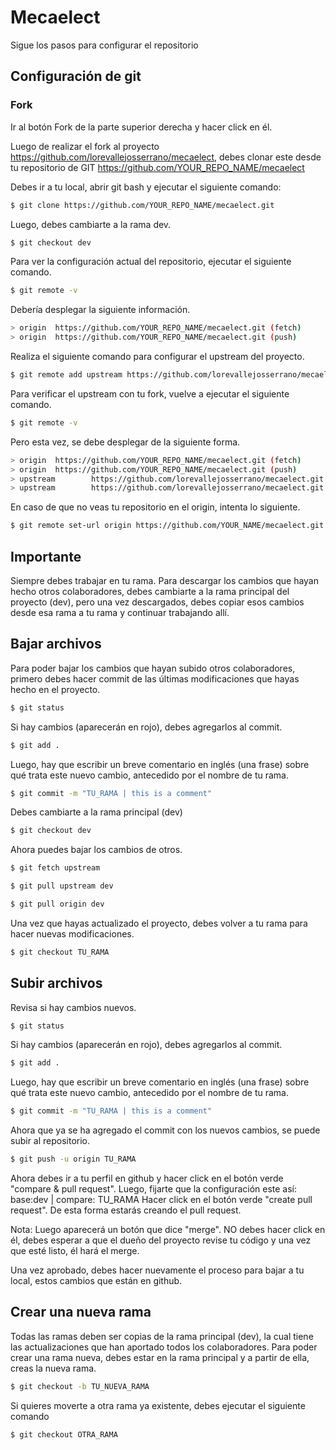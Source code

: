 # Mecaelect
Sigue los pasos para configurar el repositorio


## Configuración de git

### Fork
Ir al botón Fork de la parte superior derecha y hacer click en él.

Luego de realizar el fork al proyecto https://github.com/lorevallejosserrano/mecaelect, debes clonar este desde tu repositorio de GIT https://github.com/YOUR_REPO_NAME/mecaelect

Debes ir a tu local, abrir git bash y ejecutar el siguiente comando:
```sh
$ git clone https://github.com/YOUR_REPO_NAME/mecaelect.git
```

Luego, debes cambiarte a la rama dev.
```sh
$ git checkout dev
```

Para ver la configuración actual del repositorio, ejecutar el siguiente comando.
```sh
$ git remote -v
```

Debería desplegar la siguiente información.
```sh
> origin  https://github.com/YOUR_REPO_NAME/mecaelect.git (fetch)
> origin  https://github.com/YOUR_REPO_NAME/mecaelect.git (push)
```

Realiza el siguiente comando para configurar el upstream del proyecto.
```sh
$ git remote add upstream https://github.com/lorevallejosserrano/mecaelect.git
```

Para verificar el upstream con tu fork, vuelve a ejecutar el siguiente comando.
```sh
$ git remote -v
```

Pero esta vez, se debe desplegar de la siguiente forma.
```sh
> origin  https://github.com/YOUR_REPO_NAME/mecaelect.git (fetch)
> origin  https://github.com/YOUR_REPO_NAME/mecaelect.git (push)
> upstream        https://github.com/lorevallejosserrano/mecaelect.git (fetch)
> upstream        https://github.com/lorevallejosserrano/mecaelect.git (push)
```

En caso de que no veas tu repositorio en el origin, intenta lo siguiente.
```sh
$ git remote set-url origin https://github.com/YOUR_NAME/mecaelect.git
```


## Importante
Siempre debes trabajar en tu rama. Para descargar los cambios que hayan hecho otros colaboradores, debes cambiarte a la rama principal del proyecto (dev), pero una vez descargados, debes copiar esos cambios desde esa rama a tu rama y continuar trabajando allí.


## Bajar archivos

Para poder bajar los cambios que hayan subido otros colaboradores, primero debes hacer commit de las últimas modificaciones que hayas hecho en el proyecto.
```sh
$ git status
```

Si hay cambios (aparecerán en rojo), debes agregarlos al commit.
```sh
$ git add .
```

Luego, hay que escribir un breve comentario en inglés (una frase) sobre qué trata este nuevo cambio, antecedido por el nombre de tu rama.
```sh
$ git commit -m "TU_RAMA | this is a comment"
```

Debes cambiarte a la rama principal (dev)
```sh
$ git checkout dev
```

Ahora puedes bajar los cambios de otros.
```sh
$ git fetch upstream
```
```sh
$ git pull upstream dev
```
```sh
$ git pull origin dev
```

Una vez que hayas actualizado el proyecto, debes volver a tu rama para hacer nuevas modificaciones.
```sh
$ git checkout TU_RAMA
```


## Subir archivos

Revisa si hay cambios nuevos.
```sh
$ git status
```

Si hay cambios (aparecerán en rojo), debes agregarlos al commit.
```sh
$ git add .
```

Luego, hay que escribir un breve comentario en inglés (una frase) sobre qué trata este nuevo cambio, antecedido por el nombre de tu rama.
```sh
$ git commit -m "TU_RAMA | this is a comment"
```

Ahora que ya se ha agregado el commit con los nuevos cambios, se puede subir al repositorio.
```sh
$ git push -u origin TU_RAMA
```

Ahora debes ir a tu perfil en github y hacer click en el botón verde "compare & pull request". 
Luego, fijarte que la configuración este así: 
base:dev | compare: TU_RAMA
Hacer click en el botón verde "create pull request".
De esta forma estarás creando el pull request. 

Nota: Luego aparecerá un botón que dice "merge". NO debes hacer click en él, debes esperar a que el dueño del proyecto revise tu código y una vez que esté listo, él hará el merge.

Una vez aprobado, debes hacer nuevamente el proceso para bajar a tu local, estos cambios que están en github.


## Crear una nueva rama

Todas las ramas deben ser copias de la rama principal (dev), la cual tiene las actualizaciones que han aportado todos los colaboradores. 
Para poder crear una rama nueva, debes estar en la rama principal y a partir de ella, creas la nueva rama.
```sh
$ git checkout -b TU_NUEVA_RAMA
```

Si quieres moverte a otra rama ya existente, debes ejecutar el siguiente comando
```sh
$ git checkout OTRA_RAMA
```

